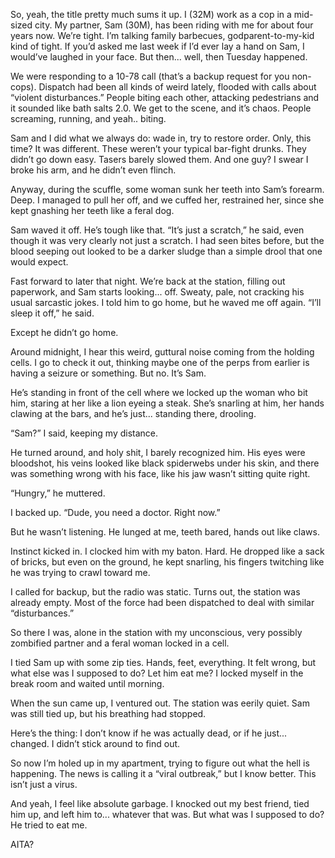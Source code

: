 So, yeah, the title pretty much sums it up. I (32M) work as a cop in a mid-sized city. My partner, Sam (30M), has been riding with me for about four years now. We’re tight. I’m talking family barbecues, godparent-to-my-kid kind of tight. If you’d asked me last week if I’d ever lay a hand on Sam, I would’ve laughed in your face. But then... well, then Tuesday happened.

We were responding to a 10-78 call (that’s a backup request for you non-cops). Dispatch had been all kinds of weird lately, flooded with calls about “violent disturbances.” People biting each other, attacking pedestrians and it sounded like bath salts 2.0. We get to the scene, and it’s chaos. People screaming, running, and yeah.. biting.

Sam and I did what we always do: wade in, try to restore order. Only, this time? It was different. These weren’t your typical bar-fight drunks. They didn’t go down easy. Tasers barely slowed them. And one guy? I swear I broke his arm, and he didn’t even flinch.

Anyway, during the scuffle, some woman sunk her teeth into Sam’s forearm. Deep. I managed to pull her off, and we cuffed her, restrained her, since she kept gnashing her teeth like a feral dog.

Sam waved it off. He’s tough like that. “It’s just a scratch,” he said, even though it was very clearly not just a scratch. I had seen bites before, but the blood seeping out looked to be a darker sludge than a simple drool that one would expect. 

Fast forward to later that night. We’re back at the station, filling out paperwork, and Sam starts looking... off. Sweaty, pale, not cracking his usual sarcastic jokes. I told him to go home, but he waved me off again. “I’ll sleep it off,” he said.

Except he didn’t go home.

Around midnight, I hear this weird, guttural noise coming from the holding cells. I go to check it out, thinking maybe one of the perps from earlier is having a seizure or something. But no. It’s Sam.

He’s standing in front of the cell where we locked up the woman who bit him, staring at her like a lion eyeing a steak. She’s snarling at him, her hands clawing at the bars, and he’s just... standing there, drooling.

“Sam?” I said, keeping my distance.

He turned around, and holy shit, I barely recognized him. His eyes were bloodshot, his veins looked like black spiderwebs under his skin, and there was something wrong with his face, like his jaw wasn’t sitting quite right.

“Hungry,” he muttered.

I backed up. “Dude, you need a doctor. Right now.”

But he wasn’t listening. He lunged at me, teeth bared, hands out like claws.

Instinct kicked in. I clocked him with my baton. Hard. He dropped like a sack of bricks, but even on the ground, he kept snarling, his fingers twitching like he was trying to crawl toward me.

I called for backup, but the radio was static. Turns out, the station was already empty. Most of the force had been dispatched to deal with similar “disturbances.”

So there I was, alone in the station with my unconscious, very possibly zombified partner and a feral woman locked in a cell.

I tied Sam up with some zip ties. Hands, feet, everything. It felt wrong, but what else was I supposed to do? Let him eat me? I locked myself in the break room and waited until morning.

When the sun came up, I ventured out. The station was eerily quiet. Sam was still tied up, but his breathing had stopped.

Here’s the thing: I don’t know if he was actually dead, or if he just... changed. I didn’t stick around to find out.

So now I’m holed up in my apartment, trying to figure out what the hell is happening. The news is calling it a “viral outbreak,” but I know better. This isn’t just a virus.

And yeah, I feel like absolute garbage. I knocked out my best friend, tied him up, and left him to... whatever that was. But what was I supposed to do? He tried to eat me.

AITA? 


